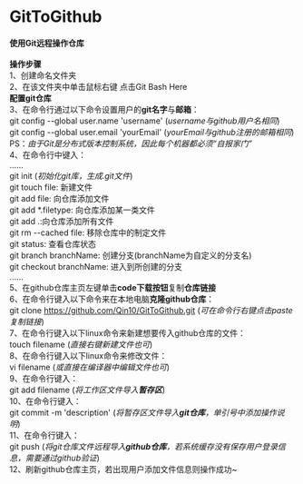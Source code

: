 
# GitToGithub<br/>
**使用Git远程操作仓库**<br/>
<br/>
 **操作步骤**<br/>
1、创建命名文件夹<br/>
2、在该文件夹中单击鼠标右键 点击Git Bash Here<br/>
**配置git仓库**<br/>
3、在命令行通过以下命令设置用户的**git名字**与**邮箱**：<br/>
    git config --global user.name 'username' (_username与github用户名相同_)<br/>
    git config --global user.email 'yourEmail' (_yourEmail与github注册的邮箱相同_)<br/>
    PS：*由于Git是分布式版本控制系统，因此每个机器都必须“自报家门”*<br/>
4、在命令行中键入：<br/>
    ......<br/>
    git init (_初始化git库，生成.git文件_)<br/>
    git touch file: 新建文件<br/>
    git add file: 向仓库添加文件<br/>
    git add *.filetype: 向仓库添加某一类文件<br/>
    git add .:向仓库添加所有文件<br/>
    git rm --cached file: 移除仓库中的制定文件<br/>
    git status: 查看仓库状态<br/>
    git branch branchName: 创建分支(branchName为自定义的分支名)<br/>
    git checkout branchName: 进入到所创建的分支<br/>
    ......<br/>
5、在github仓库主页左键单击**code下载按钮**复制**仓库链接**<br/>
6、在命令行键入以下命令来在本地电脑**克隆github仓库**：<br/>
    git clone https://github.com/Qin10/GitToGithub.git (_可在命令行右键点击paste复制链接_)<br/>
7、在命令行键入以下linux命令来新建想要传入github仓库的文件：<br/>
    touch filename (_直接右键新建文件也可_)<br/>
8、在命令行键入以下linux命令来修改文件：<br/>
    vi filename (_或直接在编译器中编辑文件也可_)<br/>
9、在命令行键入：<br/>
    git add filename (_将工作区文件导入**暂存区**_)<br/>
10、在命令行键入：<br/>
    git commit -m 'description' (_将暂存区文件导入**git仓库**，单引号中添加操作说明_)<br/>
11、在命令行键入：<br/>
    git push (_将git仓库文件远程导入**github仓库**，若系统缓存没有保存用户登录信息，需要通过github验证_)<br/>
12、刷新github仓库主页，若出现用户添加文件信息则操作成功~<br/>
